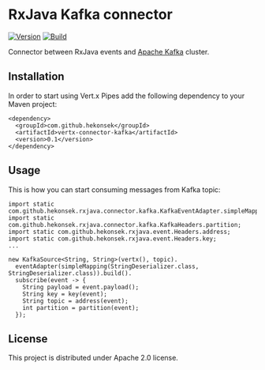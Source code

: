 # RxJava Kafka connector

[![Version](https://img.shields.io/badge/RxJava%20Connector%20Kafka-0.1-blue.svg)](https://github.com/hekonsek/rxjava-connector-kafka/releases)
[![Build](https://api.travis-ci.org/hekonsek/rxjava-connector-kafka.svg)](https://travis-ci.org/hekonsek/rxjava-connector-kafka)

Connector between RxJava events and [Apache Kafka](https://kafka.apache.org) cluster.

## Installation

In order to start using Vert.x Pipes add the following dependency to your Maven project:

    <dependency>
      <groupId>com.github.hekonsek</groupId>
      <artifactId>vertx-connector-kafka</artifactId>
      <version>0.1</version>
    </dependency>

## Usage

This is how you can start consuming messages from Kafka topic:

```
import static com.github.hekonsek.rxjava.connector.kafka.KafkaEventAdapter.simpleMapping;
import static com.github.hekonsek.rxjava.connector.kafka.KafkaHeaders.partition;
import static com.github.hekonsek.rxjava.event.Headers.address;
import static com.github.hekonsek.rxjava.event.Headers.key;
...

new KafkaSource<String, String>(vertx(), topic).
  eventAdapter(simpleMapping(StringDeserializer.class, StringDeserializer.class)).build().
  subscribe(event -> {
    String payload = event.payload();
    String key = key(event);
    String topic = address(event);
    int partition = partition(event);
  });
```

## License

This project is distributed under Apache 2.0 license.